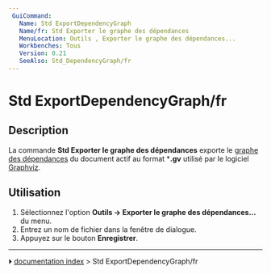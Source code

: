 ```yaml
---
 GuiCommand:
   Name: Std ExportDependencyGraph
   Name/fr: Std Exporter le graphe des dépendances
   MenuLocation: Outils , Exporter le graphe des dépendances...
   Workbenches: Tous
   Version: 0.21
   SeeAlso: Std_DependencyGraph/fr
---
```


# Std ExportDependencyGraph/fr

## Description

La commande **Std Exporter le graphe des dépendances** exporte le [graphe des dépendances](Std_DependencyGraph/fr.md) du document actif au format ***.gv** utilisé par le logiciel [Graphviz](https://graphviz.org/).



## Utilisation

1.  Sélectionnez l\'option **Outils → Exporter le graphe des dépendances...** du menu.
2.  Entrez un nom de fichier dans la fenêtre de dialogue.
3.  Appuyez sur le bouton **Enregistrer**.



---
⏵ [documentation index](../README.md) > Std ExportDependencyGraph/fr
